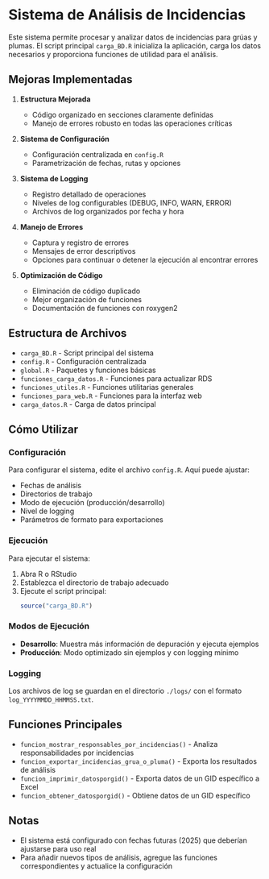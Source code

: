 # Sistema de Análisis de Incidencias

Este sistema permite procesar y analizar datos de incidencias para grúas y plumas. El script principal `carga_BD.R` inicializa la aplicación, carga los datos necesarios y proporciona funciones de utilidad para el análisis.

## Mejoras Implementadas

1. **Estructura Mejorada**
   - Código organizado en secciones claramente definidas
   - Manejo de errores robusto en todas las operaciones críticas

2. **Sistema de Configuración**
   - Configuración centralizada en `config.R`
   - Parametrización de fechas, rutas y opciones

3. **Sistema de Logging**
   - Registro detallado de operaciones
   - Niveles de log configurables (DEBUG, INFO, WARN, ERROR)
   - Archivos de log organizados por fecha y hora

4. **Manejo de Errores**
   - Captura y registro de errores
   - Mensajes de error descriptivos
   - Opciones para continuar o detener la ejecución al encontrar errores

5. **Optimización de Código**
   - Eliminación de código duplicado
   - Mejor organización de funciones
   - Documentación de funciones con roxygen2

## Estructura de Archivos

- `carga_BD.R` - Script principal del sistema
- `config.R` - Configuración centralizada
- `global.R` - Paquetes y funciones básicas
- `funciones_carga_datos.R` - Funciones para actualizar RDS
- `funciones_utiles.R` - Funciones utilitarias generales
- `funciones_para_web.R` - Funciones para la interfaz web
- `carga_datos.R` - Carga de datos principal

## Cómo Utilizar

### Configuración

Para configurar el sistema, edite el archivo `config.R`. Aquí puede ajustar:

- Fechas de análisis
- Directorios de trabajo
- Modo de ejecución (producción/desarrollo)
- Nivel de logging
- Parámetros de formato para exportaciones

### Ejecución

Para ejecutar el sistema:

1. Abra R o RStudio
2. Establezca el directorio de trabajo adecuado
3. Ejecute el script principal:
   ```R
   source("carga_BD.R")
   ```

### Modos de Ejecución

- **Desarrollo**: Muestra más información de depuración y ejecuta ejemplos
- **Producción**: Modo optimizado sin ejemplos y con logging mínimo

### Logging

Los archivos de log se guardan en el directorio `./logs/` con el formato `log_YYYYMMDD_HHMMSS.txt`.

## Funciones Principales

- `funcion_mostrar_responsables_por_incidencias()` - Analiza responsabilidades por incidencias
- `funcion_exportar_incidencias_grua_o_pluma()` - Exporta los resultados de análisis
- `funcion_imprimir_datosporgid()` - Exporta datos de un GID específico a Excel
- `funcion_obtener_datosporgid()` - Obtiene datos de un GID específico

## Notas

- El sistema está configurado con fechas futuras (2025) que deberían ajustarse para uso real
- Para añadir nuevos tipos de análisis, agregue las funciones correspondientes y actualice la configuración 